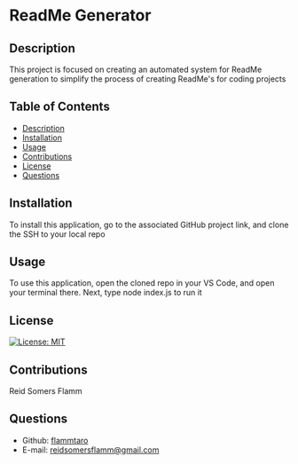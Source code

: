 # ReadMe Generator

## Description
This project is focused on creating an automated system for ReadMe generation to simplify the process of creating ReadMe's for coding projects

## Table of Contents
- [Description](#Description)
- [Installation](#Installation)
- [Usage](#Usage)
- [Contributions](#Contributions)
- [License](#License)
- [Questions](#Questions)

## Installation
To install this application, go to the associated GitHub project link, and clone the SSH to your local repo

## Usage
To use this application, open the cloned repo in your VS Code, and open your terminal there. Next, type node index.js to run it

## License
[![License: MIT](https://img.shields.io/badge/License-MIT-yellow.svg)](https://opensource.org/licenses/MIT)

## Contributions
Reid Somers Flamm

## Questions
- Github: [flammtaro](https://github.com/flammtaro)
- E-mail: reidsomersflamm@gmail.com
